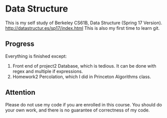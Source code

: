 # Data Structure

This is my self study of Berkeley CS61B, Data Structure (Spring 17 Version). http://datastructur.es/sp17/index.html This is also my first time to learn git.

## Progress

Everything is finished except:
1. Front end of project2 Database, which is tedious. It can be done with regex and multiple if expressions.
1. Homework2 Percolation, which I did in Princeton Algorithms class.

## Attention

Please do not use my code if you are enrolled in this course. You should do your own work, and there is no guarantee of correctness of my code.
